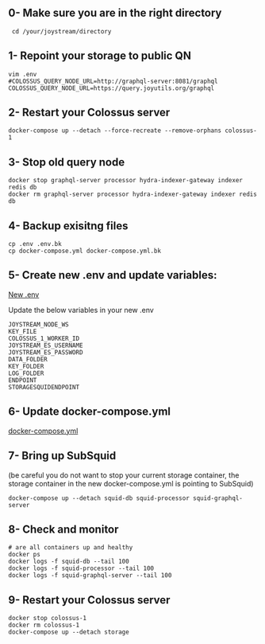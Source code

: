 ## 0- Make sure you are in the right directory 
```
 cd /your/joystream/directory
```

## 1- Repoint your storage to public QN

```
vim .env
#COLOSSUS_QUERY_NODE_URL=http://graphql-server:8081/graphql
COLOSSUS_QUERY_NODE_URL=https://query.joyutils.org/graphql
```

## 2- Restart your Colossus server 
```
docker-compose up --detach --force-recreate --remove-orphans colossus-1
```

## 3- Stop old query node 

```
docker stop graphql-server processor hydra-indexer-gateway indexer redis db
docker rm graphql-server processor hydra-indexer-gateway indexer redis db
```

## 4- Backup exisitng files 
```
cp .env .env.bk
cp docker-compose.yml docker-compose.yml.bk
```

## 5- Create new .env and update variables:
[New .env](./.env)

Update the below variables in your new .env

```
JOYSTREAM_NODE_WS
KEY_FILE
COLOSSUS_1_WORKER_ID
JOYSTREAM_ES_USERNAME
JOYSTREAM_ES_PASSWORD
DATA_FOLDER
KEY_FOLDER
LOG_FOLDER
ENDPOINT
STORAGESQUIDENDPOINT
```

## 6- Update docker-compose.yml 

[docker-compose.yml](./docker-compose.yml)

## 7- Bring up SubSquid 

(be careful you do not want to stop your current storage container, the storage container in the new docker-compose.yml is pointing to SubSquid)
```
docker-compose up --detach squid-db squid-processor squid-graphql-server
```
## 8- Check and monitor 
```
# are all containers up and healthy
docker ps
docker logs -f squid-db --tail 100
docker logs -f squid-processor --tail 100
docker logs -f squid-graphql-server --tail 100
```


## 9- Restart your Colossus server 
```
docker stop colossus-1
docker rm colossus-1
docker-compose up --detach storage
```

